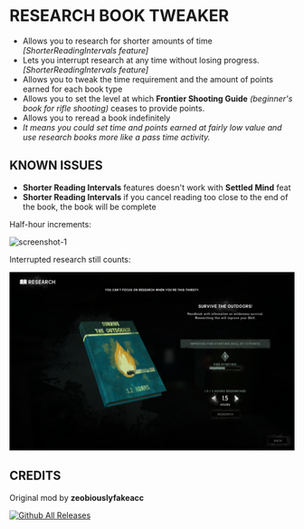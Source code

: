 # RESEARCH BOOK TWEAKER

* Allows you to research for shorter amounts of time *[ShorterReadingIntervals feature]*
* Lets you interrupt research at any time without losing progress. *[ShorterReadingIntervals feature]*
* Allows you to tweak the time requirement and the amount of points earned for each book type
* Allows you to set the level at which **Frontier Shooting Guide** *(beginner's book for rifle shooting)* ceases to provide points.
* Allows you to reread a book indefinitely
* *It means you could set time and points earned at fairly low value and use research books more like a pass time activity.*

## KNOWN ISSUES
* **Shorter Reading Intervals** features doesn't work with **Settled Mind** feat
* **Shorter Reading Intervals** if you cancel reading too close to the end of the book, the book will be complete

Half-hour increments:

![screenshot-1](https://github.com/RomainDeschampsFR/ShorterReadingIntervalsLegacy/assets/38351288/c5d11e63-ee00-4850-bdff-d767781a65c5)

Interrupted research still counts:

![Screenshot of interrupted reading progress being counted](images/screenshot-2.png)

## CREDITS
Original mod by **zeobiouslyfakeacc**

[![Github All Releases](https://img.shields.io/github/downloads/RomainDeschampsFR/ResearchBookTweaker/total.svg)]()

